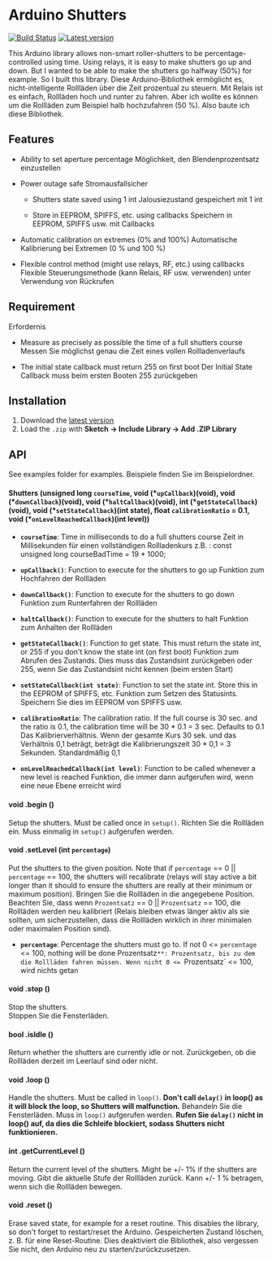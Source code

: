 # Arduino Shutters

[![Build Status](https://travis-ci.org/marvinroger/arduino-shutters.svg?branch=master)](https://travis-ci.org/marvinroger/arduino-shutters) [![Latest version](https://img.shields.io/github/release/marvinroger/arduino-shutters.svg)](https://github.com/marvinroger/arduino-shutters/releases/latest)

This Arduino library allows non-smart roller-shutters to be percentage-controlled using time.
Using relays, it is easy to make shutters go up and down. But I wanted to be able
to make the shutters go halfway (50%) for example. So I built this library.
Diese Arduino-Bibliothek ermöglicht es, nicht-intelligente Rollläden über die Zeit prozentual zu steuern.
Mit Relais ist es einfach, Rollläden hoch und runter zu fahren. Aber ich wollte es können
um die Rollläden zum Beispiel halb hochzufahren (50 %). Also baute ich diese Bibliothek.

## Features

* Ability to set aperture percentage
Möglichkeit, den Blendenprozentsatz einzustellen

* Power outage safe
Stromausfallsicher
  * Shutters state saved using 1 int
  Jalousiezustand gespeichert mit 1 int
  
  * Store in EEPROM, SPIFFS, etc. using callbacks
  Speichern in EEPROM, SPIFFS usw. mit Callbacks
  
* Automatic calibration on extremes (0% and 100%)
Automatische Kalibrierung bei Extremen (0 % und 100 %)

* Flexible control method (might use relays, RF, etc.) using callbacks
Flexible Steuerungsmethode (kann Relais, RF usw. verwenden) unter Verwendung von Rückrufen

## Requirement
Erfordernis

* Measure as precisely as possible the time of a full shutters course
Messen Sie möglichst genau die Zeit eines vollen Rollladenverlaufs

* The initial state callback must return 255 on first boot
Der Initial State Callback muss beim ersten Booten 255 zurückgeben

## Installation

1. Download the [latest version](https://github.com/marvinroger/arduino-shutters/archive/master.zip)
2. Load the `.zip` with **Sketch → Include Library → Add .ZIP Library**

## API

See examples folder for examples.
Beispiele finden Sie im Beispielordner.

#### Shutters (unsigned long `courseTime`, void (\*`upCallback`)(void), void (\*`downCallback`)(void), void (\*`haltCallback`)(void), int (\*`getStateCallback`)(void), void (\*`setStateCallback`)(int state), float `calibrationRatio` = 0.1, void (\*`onLevelReachedCallback`)(int level))

* **`courseTime`**: Time in milliseconds to do a full shutters course
Zeit in Millisekunden für einen vollständigen Rollladenkurs
z.B. :  const unsigned long courseBadTime = 19 * 1000;

* **`upCallback()`**: Function to execute for the shutters to go up
Funktion zum Hochfahren der Rollläden

* **`downCallback()`**: Function to execute for the shutters to go down
Funktion zum Runterfahren der Rollläden

* **`haltCallback()`**: Function to execute for the shutters to halt
Funktion zum Anhalten der Rollläden

* **`getStateCallback()`**: Function to get state. This must return the state int, or 255 if you don't know the state int (on first boot)
Funktion zum Abrufen des Zustands. Dies muss das Zustandsint zurückgeben oder 255, wenn Sie das Zustandsint nicht kennen (beim ersten Start)

* **`setStateCallback(int state)`**: Function to set the state int. Store this in the EEPROM of SPIFFS, etc.
Funktion zum Setzen des Statusints. Speichern Sie dies im EEPROM von SPIFFS usw.


* **`calibrationRatio`**: The calibration ratio. If the full course is 30 sec. and the ratio is 0.1, the calibration time will be 30 * 0.1 = 3 sec. Defaults to 0.1
Das Kalibrierverhältnis. Wenn der gesamte Kurs 30 sek. und das Verhältnis 0,1 beträgt, beträgt die Kalibrierungszeit 30 * 0,1 = 3 Sekunden. Standardmäßig 0,1

* **`onLevelReachedCallback(int level)`**: Function to be called whenever a new level is reached
Funktion, die immer dann aufgerufen wird, wenn eine neue Ebene erreicht wird

#### void .begin ()

Setup the shutters. Must be called once in `setup()`.
Richten Sie die Rollläden ein. Muss einmalig in `setup()` aufgerufen werden.

#### void .setLevel (int `percentage`)

Put the shutters to the given position.
Note that if `percentage` == 0 || `percentage` == 100, the shutters will recalibrate (relays will stay active a bit longer than it should to ensure the shutters are really at their minimum or maximum position).
Bringen Sie die Rollläden in die angegebene Position.
Beachten Sie, dass wenn `Prozentsatz` == 0 || `Prozentsatz` == 100, die Rollläden werden neu kalibriert (Relais bleiben etwas länger aktiv als sie sollten, um sicherzustellen, 
dass die Rollläden wirklich in ihrer minimalen oder maximalen Position sind).


* **`percentage`**: Percentage the shutters must go to. If not 0 <= `percentage` <= 100, nothing will be done
Prozentsatz`**: Prozentsatz, bis zu dem die Rollläden fahren müssen. Wenn nicht 0 <= `Prozentsatz` <= 100, wird nichts getan


#### void .stop ()

Stop the shutters.   
Stoppen Sie die Fensterläden.

#### bool .isIdle ()

Return whether the shutters are currently idle or not.
Zurückgeben, ob die Rollläden derzeit im Leerlauf sind oder nicht.

#### void .loop ()

Handle the shutters. Must be called in `loop()`. **Don't call `delay()` in loop() as it will block the loop, so Shutters will malfunction.**
Behandeln Sie die Fensterläden. Muss in `loop()` aufgerufen werden. **Rufen Sie `delay()` nicht in loop() auf, da dies die Schleife blockiert, sodass Shutters nicht funktionieren.**


#### int .getCurrentLevel ()

Return the current level of the shutters. Might be +/- 1% if the shutters are moving.
Gibt die aktuelle Stufe der Rollläden zurück. Kann +/- 1 % betragen, wenn sich die Rollläden bewegen.

#### void .reset ()

Erase saved state, for example for a reset routine. This disables the library, so don't forget to restart/reset the Arduino.
Gespeicherten Zustand löschen, z. B. für eine Reset-Routine. Dies deaktiviert die Bibliothek, also vergessen Sie nicht, den Arduino neu zu starten/zurückzusetzen.